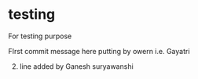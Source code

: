 # testing
For testing purpose

FIrst commit message here putting by owern i.e. Gayatri

2. line added by Ganesh suryawanshi
